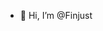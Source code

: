- 👋 Hi, I’m @Finjust


<!---
Finjust/Finjust is a ✨ special ✨ repository because its `README.md` (this file) appears on your GitHub profile.
You can click the Preview link to take a look at your changes.
--->
